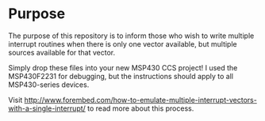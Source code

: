 # Purpose #
The purpose of this repository is to inform those who wish to write multiple interrupt routines when there is only one vector available, but multiple sources available for that vector.

Simply drop these files into your new MSP430 CCS project! I used the MSP430F2231 for debugging, but the instructions should apply to all MSP430-series devices.

Visit http://www.forembed.com/how-to-emulate-multiple-interrupt-vectors-with-a-single-interrupt/ to read more about this process.